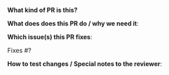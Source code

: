 <!--  Thanks for sending a pull request!  Here are some tips for you:
1. Make sure to read the Contributing Guide before submitting your PR: https://github.com/helm/helm/blob/master/CONTRIBUTING.md
2. If this PR closes another issue, add 'closes #<issue number>' somewhere in the PR summary. GitHub will automatically close that issue when this PR gets merged. Alternatively, adding 'refs #<issue number>' will not close the issue, but help provide the reviewer more context.-->

**What kind of PR is this?**
<!--
For example:
- Bug fix
- Enhancement
- Feature
-->

**What does does this PR do / why we need it**:

**Which issue(s) this PR fixes**:

Fixes #?

**How to test changes / Special notes to the reviewer**:

<!---
Example:
```sh
helm install
```
